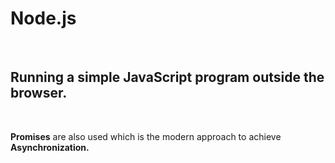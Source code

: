 <h1>Node.js</h1> <br>
<h2>Running a simple JavaScript program outside the browser.</h2>
<br>
<p><b>Promises</b> are also used which is the modern approach to achieve <b>Asynchronization<b>.</p>
